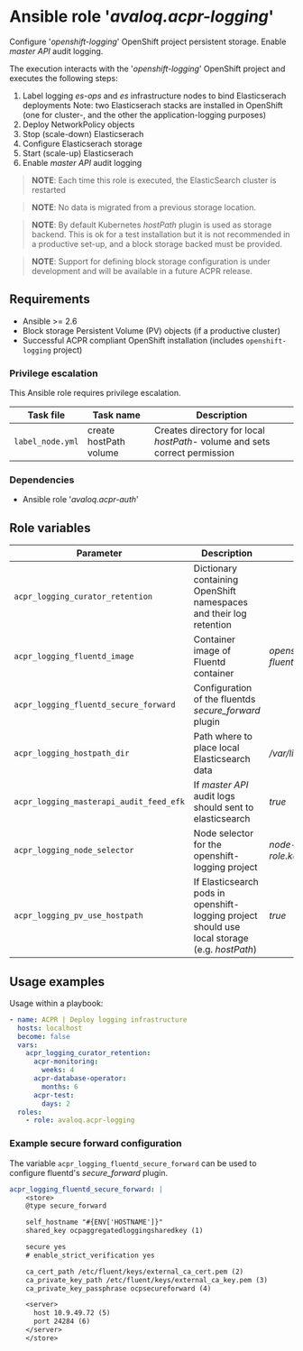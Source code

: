 # Ansible role '*avaloq.acpr-logging*'

Configure '*openshift-logging*' OpenShift project persistent storage.
Enable *master API* audit logging.

The execution interacts with the '*openshift-logging*' OpenShift project and executes the
following steps:
1. Label logging *es-ops* and *es* infrastructure nodes to bind Elasticserach deployments
   Note: two Elasticserach stacks are installed in OpenShift (one for cluster-, and the
   other the application-logging purposes)
2. Deploy NetworkPolicy objects
3. Stop (scale-down) Elasticserach
4. Configure Elasticserach storage
5. Start (scale-up) Elasticserach
6. Enable *master API* audit logging

>**NOTE**: Each time this role is executed, the ElasticSearch cluster is restarted

>**NOTE**: No data is migrated from a previous storage location.

>**NOTE**: By default Kubernetes *hostPath* plugin is used as storage backend. This is ok
for a test installation but it is not recommended in a productive set-up, and a block
storage backed must be provided.

>**NOTE**: Support for defining block storage configuration is under development and will
be available in a future ACPR release.

## Requirements

* Ansible >= 2.6
* Block storage Persistent Volume (PV) objects (if a productive cluster)
* Successful ACPR compliant OpenShift installation (includes `openshift-logging` project)

### Privilege escalation

This Ansible role requires privilege escalation.

| Task file       | Task name              | Description                                                                |
|-----------------|------------------------|----------------------------------------------------------------------------|
|`label_node.yml` | create hostPath volume | Creates directory for local *hostPath*- volume and sets correct permission |

### Dependencies

* Ansible role '*avaloq.acpr-auth*'

## Role variables

| Parameter                               | Description                                                                                   | Default                              |
|-----------------------------------------|-----------------------------------------------------------------------------------------------|--------------------------------------|
| `acpr_logging_curator_retention`        | Dictionary containing OpenShift namespaces and their log retention                            |                                      |
| `acpr_logging_fluentd_image`            | Container image of Fluentd container                                                          | *openshift3/ose-logging-fluentd*     |
| `acpr_logging_fluentd_secure_forward`   | Configuration of the fluentds *secure_forward* plugin                                         |                                      |
| `acpr_logging_hostpath_dir`             | Path where to place local Elasticsearch data                                                  | */var/lib/origin/es-storage*         |
| `acpr_logging_masterapi_audit_feed_efk` | If *master API* audit logs should sent to elasticsearch                                       | *true*                               |
| `acpr_logging_node_selector`            | Node selector for the openshift-logging project                                               | *node-role.kubernetes.io/infra=true* |
| `acpr_logging_pv_use_hostpath`          | If Elasticsearch pods in openshift-logging project should use local storage (e.g. *hostPath*) | *true*                               |

## Usage examples

Usage within a playbook:

```yaml
- name: ACPR | Deploy logging infrastructure
  hosts: localhost
  become: false
  vars:
    acpr_logging_curator_retention:
      acpr-monitoring:
        weeks: 4
      acpr-database-operator:
        months: 6
      acpr-test:
        days: 2
  roles:
    - role: avaloq.acpr-logging
```

### Example secure forward configuration
The variable `acpr_logging_fluentd_secure_forward` can be used to configure fluentd's *secure_forward* plugin.

```yaml
acpr_logging_fluentd_secure_forward: |
    <store>
    @type secure_forward

    self_hostname "#{ENV['HOSTNAME']}"
    shared_key ocpaggregatedloggingsharedkey (1)

    secure yes
    # enable_strict_verification yes

    ca_cert_path /etc/fluent/keys/external_ca_cert.pem (2)
    ca_private_key_path /etc/fluent/keys/external_ca_key.pem (3)
    ca_private_key_passphrase ocpsecureforward (4)

    <server>
      host 10.9.49.72 (5)
      port 24284 (6)
    </server>
    </store>
```
